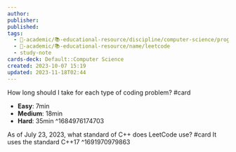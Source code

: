 ```yaml
---
author: 
publisher: 
published: 
tags:
  - 🔴-academic/📚-educational-resource/discipline/computer-science/programming-language/rust
  - 🔴-academic/📚-educational-resource/name/leetcode
  - study-note
cards-deck: Default::Computer Science
created: 2023-10-07 15:19
updated: 2023-11-18T02:44
---
```


How long should I take for each type of coding problem? 
#card 
- **Easy**: 7min
- **Medium**: 18min
- **Hard**: 35min
^1684976174703

As of July 23, 2023, what standard of C++ does LeetCode use?
#card 
It uses the standard C++17
^1691970979863



